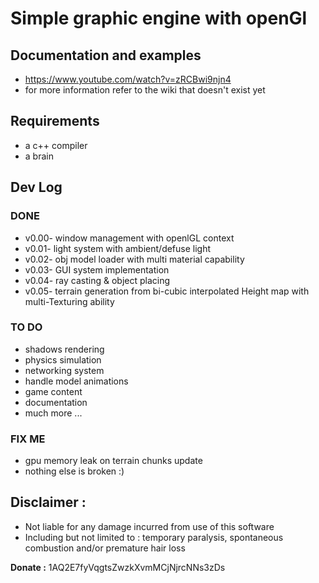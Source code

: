 # Simple graphic engine with openGl
## Documentation and examples
* https://www.youtube.com/watch?v=zRCBwi9njn4
* for more information refer to the wiki that doesn't exist yet

## Requirements
* a c++ compiler
* a brain

## Dev Log
### DONE
* v0.00- window management with openlGL context
* v0.01- light system with ambient/defuse light
* v0.02- obj model loader with multi material capability
* v0.03- GUI system implementation
* v0.04- ray casting & object placing
* v0.05- terrain generation from bi-cubic interpolated Height map with multi-Texturing ability

### TO DO
* shadows rendering
* physics simulation
* networking system
* handle model animations
* game content
* documentation
* much more ...

### FIX ME
* gpu memory leak on terrain chunks update
* nothing else is broken :)

## Disclaimer :
* Not liable for any damage incurred from use of this software
* Including but not limited to : temporary paralysis, spontaneous combustion and/or premature hair loss

**Donate :** 1AQ2E7fyVqgtsZwzkXvmMCjNjrcNNs3zDs
